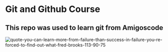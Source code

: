 # Git and Github Course

## This repo was used to learn git from Amigoscode

![quote-you-can-learn-more-from-failure-than-success-in-failure-you-re-forced-to-find-out-what-fred-brooks-113-90-75](https://github.com/Muzi7826/learning-git/assets/151571259/f2ccde5e-7619-49a2-94f5-c52a8f9a4f8d)
